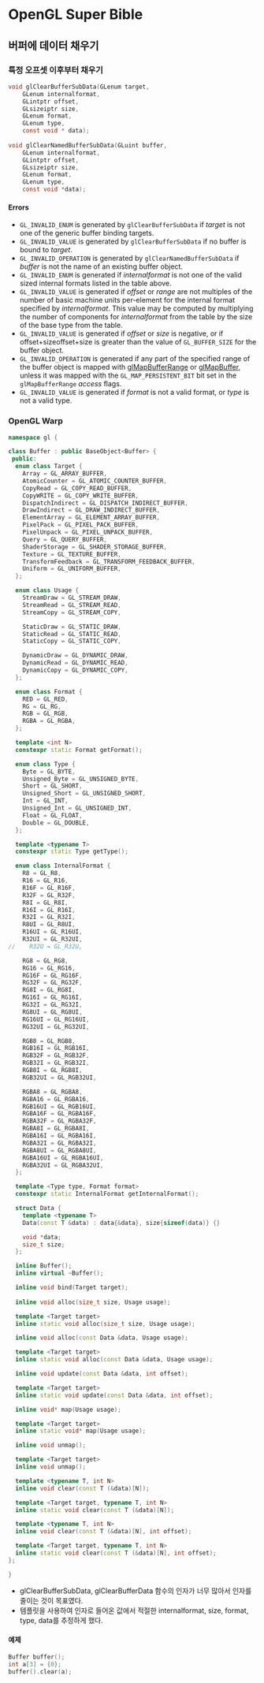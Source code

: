 # OpenGL Super Bible

## 버퍼에 데이터 채우기

### 특정 오프셋 이후부터 채우기

```c
void glClearBufferSubData(GLenum target,
 	GLenum internalformat,
 	GLintptr offset,
 	GLsizeiptr size,
 	GLenum format,
 	GLenum type,
 	const void * data);
 
void glClearNamedBufferSubData(GLuint buffer,
 	GLenum internalformat,
 	GLintptr offset,
 	GLsizeiptr size,
 	GLenum format,
 	GLenum type,
 	const void *data);
```

#### Errors

- `GL_INVALID_ENUM` is generated by `glClearBufferSubData` if *target* is not one of the generic buffer binding targets.
- `GL_INVALID_VALUE` is generated by `glClearBufferSubData` if no buffer is bound to *target*.
- `GL_INVALID_OPERATION` is generated by `glClearNamedBufferSubData` if *buffer* is not the name of an existing buffer object.
- `GL_INVALID_ENUM` is generated if *internalformat* is not one of the valid sized internal formats listed in the table above.
- `GL_INVALID_VALUE` is generated if *offset* or *range* are not multiples of the number of basic machine units per-element for the internal format specified by *internalformat*. This value may be computed by multiplying the number of components for *internalformat* from the table by the size of the base type from the table.
- `GL_INVALID_VALUE` is generated if *offset* or *size* is negative, or if offset+sizeoffset+size is greater than the value of `GL_BUFFER_SIZE` for the buffer object.
- `GL_INVALID_OPERATION` is generated if any part of the specified range of the buffer object is mapped with [glMapBufferRange](https://www.khronos.org/registry/OpenGL-Refpages/gl4/html/glMapBufferRange.xhtml) or [glMapBuffer](https://www.khronos.org/registry/OpenGL-Refpages/gl4/html/glMapBuffer.xhtml), unless it was mapped with the `GL_MAP_PERSISTENT_BIT` bit set in the `glMapBufferRange` *access* flags.
- `GL_INVALID_VALUE` is generated if *format* is not a valid format, or *type* is not a valid type.

### OpenGL Warp

```c++
namespace gl {

class Buffer : public BaseObject<Buffer> {
 public:
  enum class Target {
    Array = GL_ARRAY_BUFFER,
    AtomicCounter = GL_ATOMIC_COUNTER_BUFFER,
    CopyRead = GL_COPY_READ_BUFFER,
    CopyWRITE = GL_COPY_WRITE_BUFFER,
    DispatchIndirect = GL_DISPATCH_INDIRECT_BUFFER,
    DrawIndirect = GL_DRAW_INDIRECT_BUFFER,
    ElementArray = GL_ELEMENT_ARRAY_BUFFER,
    PixelPack = GL_PIXEL_PACK_BUFFER,
    PixelUnpack = GL_PIXEL_UNPACK_BUFFER,
    Query = GL_QUERY_BUFFER,
    ShaderStorage = GL_SHADER_STORAGE_BUFFER,
    Texture = GL_TEXTURE_BUFFER,
    TransformFeedback = GL_TRANSFORM_FEEDBACK_BUFFER,
    Uniform = GL_UNIFORM_BUFFER,
  };

  enum class Usage {
    StreamDraw = GL_STREAM_DRAW,
    StreamRead = GL_STREAM_READ,
    StreamCopy = GL_STREAM_COPY,

    StaticDraw = GL_STATIC_DRAW,
    StaticRead = GL_STATIC_READ,
    StaticCopy = GL_STATIC_COPY,

    DynamicDraw = GL_DYNAMIC_DRAW,
    DynamicRead = GL_DYNAMIC_READ,
    DynamicCopy = GL_DYNAMIC_COPY,
  };

  enum class Format {
    RED = GL_RED,
    RG = GL_RG,
    RGB = GL_RGB,
    RGBA = GL_RGBA,
  };

  template <int N>
  constexpr static Format getFormat();

  enum class Type {
    Byte = GL_BYTE,
    Unsigned_Byte = GL_UNSIGNED_BYTE,
    Short = GL_SHORT,
    Unsigned_Short = GL_UNSIGNED_SHORT,
    Int = GL_INT,
    Unsigned_Int = GL_UNSIGNED_INT,
    Float = GL_FLOAT,
    Double = GL_DOUBLE,
  };

  template <typename T>
  constexpr static Type getType();

  enum class InternalFormat {
    R8 = GL_R8,
    R16 = GL_R16,
    R16F = GL_R16F,
    R32F = GL_R32F,
    R8I = GL_R8I,
    R16I = GL_R16I,
    R32I = GL_R32I,
    R8UI = GL_R8UI,
    R16UI = GL_R16UI,
    R32UI = GL_R32UI,
//    R32U = GL_R32U,

    RG8 = GL_RG8,
    RG16 = GL_RG16,
    RG16F = GL_RG16F,
    RG32F = GL_RG32F,
    RG8I = GL_RG8I,
    RG16I = GL_RG16I,
    RG32I = GL_RG32I,
    RG8UI = GL_RG8UI,
    RG16UI = GL_RG16UI,
    RG32UI = GL_RG32UI,

    RGB8 = GL_RGB8,
    RGB16I = GL_RGB16I,
    RGB32F = GL_RGB32F,
    RGB32I = GL_RGB32I,
    RGB8I = GL_RGB8I,
    RGB32UI = GL_RGB32UI,

    RGBA8 = GL_RGBA8,
    RGBA16 = GL_RGBA16,
    RGB16UI = GL_RGB16UI,
    RGBA16F = GL_RGBA16F,
    RGBA32F = GL_RGBA32F,
    RGBA8I = GL_RGBA8I,
    RGBA16I = GL_RGBA16I,
    RGBA32I = GL_RGBA32I,
    RGBA8UI = GL_RGBA8UI,
    RGBA16UI = GL_RGBA16UI,
    RGBA32UI = GL_RGBA32UI,
  };

  template <Type type, Format format>
  constexpr static InternalFormat getInternalFormat();

  struct Data {
    template <typename T>
    Data(const T &data) : data{&data}, size{sizeof(data)} {}

    void *data;
    size_t size;
  };

  inline Buffer();
  inline virtual ~Buffer();

  inline void bind(Target target);
  
  inline void alloc(size_t size, Usage usage);

  template <Target target>
  inline static void alloc(size_t size, Usage usage);

  inline void alloc(const Data &data, Usage usage);

  template <Target target>
  inline static void alloc(const Data &data, Usage usage);

  inline void update(const Data &data, int offset);

  template <Target target>
  inline static void update(const Data &data, int offset);

  inline void* map(Usage usage);

  template <Target target>
  inline static void* map(Usage usage);

  inline void unmap();

  template <Target target>
  inline void unmap();

  template <typename T, int N>
  inline void clear(const T (&data)[N]);

  template <Target target, typename T, int N>
  inline static void clear(const T (&data)[N]);

  template <typename T, int N>
  inline void clear(const T (&data)[N], int offset);

  template <Target target, typename T, int N>
  inline static void clear(const T (&data)[N], int offset);
};

}
```

- glClearBufferSubData, glClearBufferData 함수의 인자가 너무 많아서 인자를 줄이는 것이 목표였다. 
- 템플릿을 사용하여 인자로 들어온 값에서 적절한 internalformat, size, format, type, data를 추정하게 했다.

#### 예제

```c++
Buffer buffer();
int a[3] = {0};
buffer().clear(a);
```